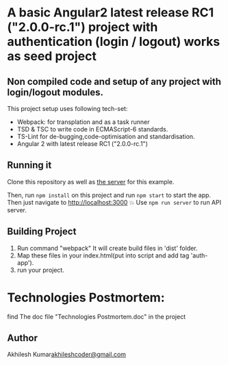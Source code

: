 # A  basic Angular2 latest release RC1 ("2.0.0-rc.1") project with authentication (login / logout) works as seed project

## Non compiled code and setup of any project with login/logout modules.

This project setup uses following tech-set:
* Webpack: for transplation and as a task runner
* TSD & TSC to write code in ECMAScript-6 standards.
* TS-Lint for de-bugging,code-optimisation and standardisation.
* Angular 2 with latest release RC1 ("2.0.0-rc.1")


## Running it

Clone this repository as well as [the server](http://code.edgenetworks.in/akhilesh.kumar/genpact_setup_src) for this example.

Then, run `npm install` on this project and run `npm start` to start the app. Then just navigate to [http://localhost:3000](http://localhost:3000) :boom:
Use `npm run server` to run API server.

## Building Project

1. Run command "webpack"
It will create build files in 'dist' folder.
2. Map these files in your index.html(put into script and add tag 'auth-app').
3. run your project.

# Technologies Postmortem:

find The doc file "Technologies Postmortem.doc" in the project

## Author
Akhilesh Kumar<akhileshcoder@gmail.com>

